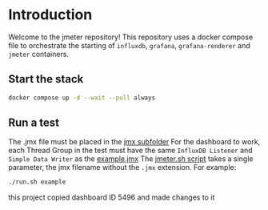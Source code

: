 # Introduction

Welcome to the jmeter repository! 
This repository uses a docker compose file to orchestrate the starting of `influxdb`, `grafana`, `grafana-renderer` and `jmeter` containers.  

## Start the stack

```sh
docker compose up -d --wait --pull always
```

## Run a test

The .jmx file must be placed in the [jmx subfolder](/jmx)
For the dashboard to work, each Thread Group in the test must have the same `InfluxDB Listener` and `Simple Data Writer` as the [example.jmx](/jmx/example.jmx)
The [jmeter.sh script](/jmeter.sh) takes a single parameter, the jmx filename without the `.jmx` extension.
For example:

```sh
./run.sh example
```

this project copied dashboard ID 5496 and made changes to it
